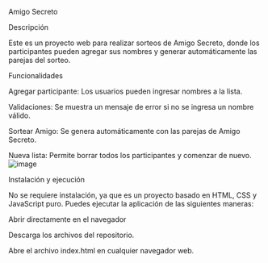 Amigo Secreto 

Descripción

Este es un proyecto web para realizar sorteos de Amigo Secreto, donde los participantes pueden agregar sus nombres y generar automáticamente las parejas del sorteo. 

Funcionalidades

Agregar participante: Los usuarios pueden ingresar nombres a la lista.

Validaciones: Se muestra un mensaje de error si no se ingresa un nombre válido.

Sortear Amigo: Se genera automáticamente con las parejas de Amigo Secreto.

Nueva lista: Permite borrar todos los participantes y comenzar de nuevo.
![image](https://github.com/user-attachments/assets/da8cb4b1-7b86-47d0-ab49-fe327d40c3b5)


Instalación y ejecución

No se requiere instalación, ya que es un proyecto basado en HTML, CSS y JavaScript puro. Puedes ejecutar la aplicación de las siguientes maneras:

Abrir directamente en el navegador

Descarga los archivos del repositorio.

Abre el archivo index.html en cualquier navegador web.

